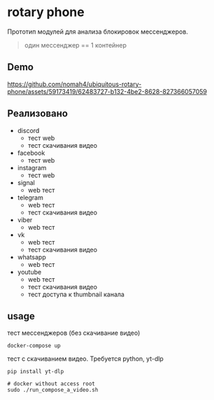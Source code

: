 # rotary phone

Прототип модулей для анализа блокировок мессенджеров.

> один мессенджер == 1 контейнер

## Demo

https://github.com/nomah4/ubiquitous-rotary-phone/assets/59173419/62483727-b132-4be2-8628-827366057059

## Реализовано

- discord
  - тест  web
  - тест скачивания видео
- facebook
  - тест web
- instagram
  - тест web
- signal
  - web тест
- telegram
  - web тест
  - тест скачивания видео
- viber
  - web тест
- vk
  - web тест
  - тест скачивания видео
- whatsapp
  - web тест
- youtube
  - web тест
  - тест скачивания видео
  - тест доступа к thumbnail канала

## usage
тест мессенджеров (без скачивание видео)
```shell
docker-compose up

```
тест с скачиванием видео. Требуется python, yt-dlp

```shell
pip install yt-dlp
```

```shell
# docker without access root
sudo ./run_compose_a_video.sh
```
